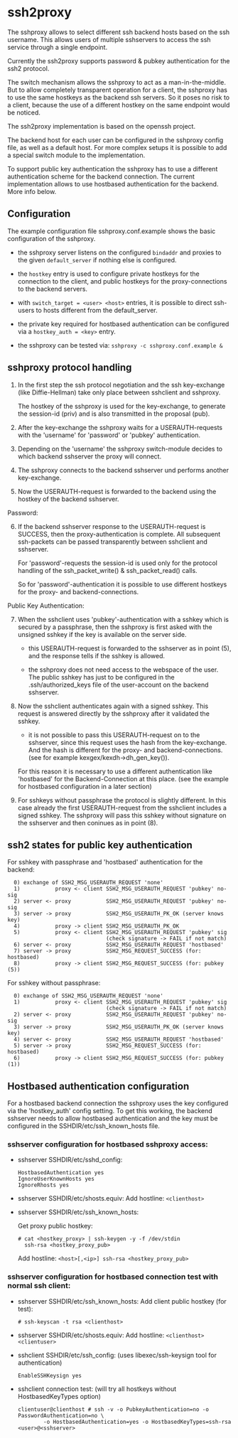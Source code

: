 ssh2proxy
========= 
The sshproxy allows to select different ssh backend hosts based on
the ssh username. This allows users of multiple sshservers to
access the ssh service through a single endpoint.

Currently the ssh2proxy supports password & pubkey authentication
for the ssh2 protocol.

The switch mechanism allows the sshproxy to act as a man-in-the-middle.
But to allow completely transparent operation for a client, the sshproxy
has to use the same hostkeys as the backend ssh servers. So it poses
no risk to a client, because the use of a different hostkey on the
same endpoint would be noticed.

The ssh2proxy implementation is based on the openssh project.

The backend host for each user can be configured in the sshproxy config
file, as well as a default host. For more complex setups it is possible
to add a special switch module to the implementation.

To support public key authentication the sshproxy has to use a different
authentication scheme for the backend connection. The current implementation
allows to use hostbased authentication for the backend. More info below.

Configuration
-------------
The example configuration file sshproxy.conf.example shows the basic
configuration of the sshproxy.

- the sshproxy server listens on the configured `bindaddr` and proxies
  to the given `default_server` if nothing else is configured.

- the `hostkey` entry is used to configure private hostkeys for the
  connection to the client, and public hostkeys for the proxy-connections
  to the backend servers.

- with `switch_target = <user> <host>` entries, it is possible to
  direct ssh-users to hosts different from the default_server. 

- the private key required for hostbased authentication can be configured
  via a `hostkey_auth = <key>` entry.

- the sshproxy can be tested via: `sshproxy -c sshproxy.conf.example &`

sshproxy protocol handling
--------------------------
1) In the first step the ssh protocol negotiation and the ssh key-exchange
   (like Diffie-Hellman) take only place between sshclient and sshproxy.

   The hostkey of the sshproxy is used for the key-exchange, to generate
   the session-id (priv) and is also transmitted in the proposal (pub).

2) After the key-exchange the sshproxy waits for a USERAUTH-requests with
   the 'username' for 'password' or 'pubkey' authentication.

3) Depending on the 'username' the sshproxy switch-module decides to which
   backend sshserver the proxy will connect.
  
4) The sshproxy connects to the backend sshserver und performs another
   key-exchange.

5) Now the USERAUTH-request is forwarded to the backend using the hostkey
   of the backend sshserver.

Password:

6) If the backend sshserver response to the USERAUTH-request is SUCCESS,
   then the proxy-authentication is complete. All subsequent ssh-packets
   can be passed transparently between sshclient and sshserver.
 
   For 'password'-requests the session-id is used only for the protocol
   handling of the ssh_packet_write() & ssh_packet_read() calls.

   So for 'password'-authentication it is possible to use different
   hostkeys for the proxy- and backend-connections.

Public Key Authentication:

7) When the sshclient uses 'pubkey'-authentication with a sshkey which
   is secured by a passphrase, then the sshproxy is first asked with
   the unsigned sshkey if the key is available on the server side.

   - this USERAUTH-request is forwarded to the sshserver as in point (5),
     and the response tells if the sshkey is allowed.

   - the sshproxy does not need access to the webspace of the user. The
     public sshkey has just to be configured in the .ssh/authorized_keys
     file of the user-account on the backend sshserver.

8) Now the sshclient authenticates again with a signed sshkey. This
   request is answered directly by the sshproxy after it validated
   the sshkey.

   - it is not possible to pass this USERAUTH-request on to the
     sshserver, since this request uses the hash from the key-exchange.
     And the hash is different for the proxy- and backend-connections.
     (see for example kexgex/kexdh->dh_gen_key()).

   For this reason it is necessary to use a different authentication
   like 'hostbased' for the Backend-Connection at this place.
   (see the example for hostbased configuration in a later section)

9) For sshkeys without passphrase the protocol is slightly different.
   In this case already the first USERAUTH-request from the sshclient
   includes a signed sshkey. The sshproxy will pass this sshkey without
   signature on the sshserver and then coninues as in point (8).

ssh2 states for public key authentication
-----------------------------------------
For sshkey with passphrase and 'hostbased' authentication for the backend:
```
  0) exchange of SSH2_MSG_USERAUTH_REQUEST 'none'
  1)           proxy <- client SSH2_MSG_USERAUTH_REQUEST 'pubkey' no-sig
  2) server <- proxy           SSH2_MSG_USERAUTH_REQUEST 'pubkey' no-sig
  3) server -> proxy           SSH2_MSG_USERAUTH_PK_OK (server knows key)
  4)           proxy -> client SSH2_MSG_USERAUTH_PK_OK
  5)           proxy <- client SSH2_MSG_USERAUTH_REQUEST 'pubkey' sig
                               (check signature -> FAIL if not match)
  6) server <- proxy           SSH2_MSG_USERAUTH_REQUEST 'hostbased'
  7) server -> proxy           SSH2_MSG_REQUEST_SUCCESS (for: hostbased)
  8)           proxy -> client SSH2_MSG_REQUEST_SUCCESS (for: pubkey (5))
```
For sshkey without passphrase:
```
  0) exchange of SSH2_MSG_USERAUTH_REQUEST 'none'
  1)           proxy <- client SSH2_MSG_USERAUTH_REQUEST 'pubkey' sig
                               (check signature -> FAIL if not match)
  2) server <- proxy           SSH2_MSG_USERAUTH_REQUEST 'pubkey' no-sig
  3) server -> proxy           SSH2_MSG_USERAUTH_PK_OK (server knows key)
  4) server <- proxy           SSH2_MSG_USERAUTH_REQUEST 'hostbased'
  5) server -> proxy           SSH2_MSG_REQUEST_SUCCESS (for: hostbased)
  6)           proxy -> client SSH2_MSG_REQUEST_SUCCESS (for: pubkey (1))
```

Hostbased authentication configuration
--------------------------------------
For a hostbased backend connection the sshproxy uses the key configured
via the 'hostkey_auth' config setting. To get this working, the backend
sshserver needs to allow hostbased authentication and the key must be
configured in the SSHDIR/etc/ssh_known_hosts file.

### sshserver configuration for hostbased sshproxy access:

- sshserver SSHDIR/etc/sshd_config:
  ```
  HostbasedAuthentication yes
  IgnoreUserKnownHosts yes
  IgnoreRhosts yes
  ```
- sshserver SSHDIR/etc/shosts.equiv:
  Add hostline: `<clienthost>`

- sshserver SSHDIR/etc/ssh_known_hosts:

  Get proxy public hostkey:
  ```
  # cat <hostkey_proxy> | ssh-keygen -y -f /dev/stdin
    ssh-rsa <hostkey_proxy_pub>
  ```
  Add hostline:
  `<host>[,<ip>] ssh-rsa <hostkey_proxy_pub>`

### sshserver configuration for hostbased connection test with normal ssh client:

- sshserver SSHDIR/etc/ssh_known_hosts:
  Add client public hostkey (for test):
  ```
  # ssh-keyscan -t rsa <clienthost>
  ```
- sshserver SSHDIR/etc/shosts.equiv:
  Add hostline: `<clienthost> <clientuser>`

- sshclient SSHDIR/etc/ssh_config:
  (uses libexec/ssh-keysign tool for authentication) 
  ```
  EnableSSHKeysign yes
  ```
- sshclient connection test:
  (will try all hostkeys without HostbasedKeyTypes option)
  ```
  clientuser@clienthost # ssh -v -o PubkeyAuthentication=no -o PasswordAuthentication=no \
          -o HostbasedAuthentication=yes -o HostbasedKeyTypes=ssh-rsa <user>@<sshserver>
  ```

